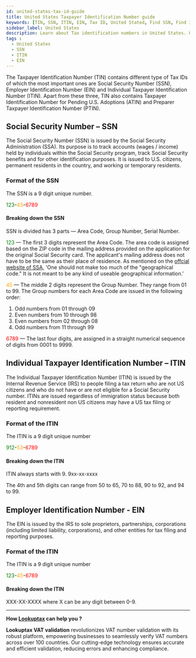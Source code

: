 ```yaml
---
id: united-states-tax-id-guide
title: United States Taxpayer Identification Number guide
keywords: [TIN, SSN, ITIN, EIN, Tax ID, United Stated, Find SSN, Find ITIN, Find EIN]
sidebar_label: United States
description: Learn about Tax identification numbers in United States. Use Lookuptax for hassle-free tax id validation in Vietnam and other 100+ countries
tags : 
  - United States
  - SSN
  - ITIN
  - EIN
---
```

The Taxpayer Identification Number (TIN) contains different type of Tax IDs of which the most important ones are Social Security Number (SSN), Employer Identification Number (EIN) and Individual Taxpayer Identification Number (ITIN). Apart from these three, TIN also contains Taxpayer Identification Number for Pending U.S. Adoptions (ATIN) and Preparer Taxpayer Identification Number (PTIN).

## Social Security Number  – SSN
The Social Security Number (SSN) is issued by the Social Security Administration (SSA). Its purpose is to track accounts (wages / income) held by individuals within the Social Security program, track Social Security benefits and for other identification purposes. It is issued to U.S. citizens, permanent residents in the country, and working or temporary residents.

### Format of the SSN
The SSN is a 9 digit unique number. 

<font color="green">123</font>-<font color="orange">45</font>-<font color="red">6789</font> 

#### Breaking down the SSN

SSN is divided has 3 parts — Area Code, Group Number, Serial Number.

<font color="green">123</font> — The first 3 digits represent the Area Code. The area code is assigned based on the ZIP code in the mailing address provided on the application for the original Social Security card. The applicant's mailing address does not have to be the same as their place of residence. As mentioned on the <a href="https://www.ssa.gov/history/ssn/geocard.html" target="_blank">offcial website of SSA</a>, 'One should not make too much of the "geographical code." It is not meant to be any kind of useable geographical information.' 

<font color="orange">45</font> — The middle 2 digits represent the Group Number. They range from 01 to 99. The Group numbers for each Area Code are issued in the following order:

1. Odd numbers from 01 through 09
2. Even numbers from 10 through 98
3. Even numbers from 02 through 08
4. Odd numbers from 11 through 99


<font color="red">6789</font> — The last four digits, are assigned in a straight numerical sequence of digits from 0001 to 9999.

## Individual Taxpayer Identification Number  – ITIN

The Individual Taxpayer Identification Number (ITIN) is issued by the Internal Revenue Service (IRS) to people filing a tax return who are not US citizens and who do not have or are not eligible for a Social Security number. ITINs are issued regardless of immigration status because both resident and nonresident non US citizens may have a US tax filing or reporting requirement.

### Format of the ITIN
The ITIN is a 9 digit unique number

<font color="green">912</font>-<font color="orange">53</font>-<font color="red">6789</font>

#### Breaking down the ITIN

ITIN always starts with 9. 9xx-xx-xxxx

The 4th and 5th digits can range from 50 to 65, 70 to 88, 90 to 92, and 94 to 99. 

## Employer Identification Number - EIN

The EIN is issued by the IRS to sole proprietors, partnerships, corporations (including limited liability, corporations), and other entities for tax filing and reporting purposes.

### Format of the ITIN
The ITIN is a 9 digit unique number

<font color="green">123</font>-<font color="orange">45</font>-<font color="red">6789</font>

#### Breaking down the ITIN

XXX-XX-XXXX where X can be any digit between 0-9.

----
**How [Lookuptax](https://lookuptax.com/) can help you ?**

**Lookuptax VAT validation**  revolutionizes VAT number validation with its robust platform, empowering businesses to seamlessly verify VAT numbers across over 100 countries. Our cutting-edge technology ensures accurate and efficient validation, reducing errors and enhancing compliance.


